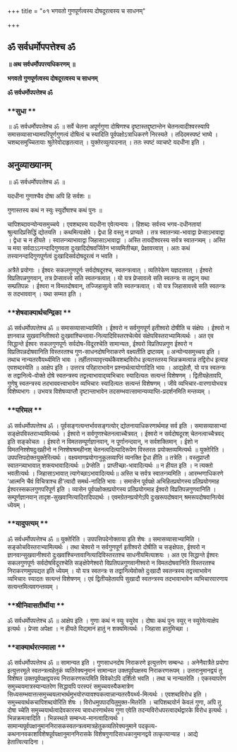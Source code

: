 +++
title = "०१ भगवतो गुणपूर्णत्वस्य दोषदूरत्वस्य च साधनम्"

+++


## ॐ सर्वधर्मोपपत्तेश्च ॐ

**॥ अथ सर्वधर्मोपपत्त्यधिकरणम् ॥**

**भगवतो गुणपूर्णत्वस्य दोषदूरत्वस्य च साधनम्**

**ॐ सर्वधर्मोपपत्तेश्च ॐ**

### **सुधा **

॥ ॐ सर्वधर्मोपपत्तेश्च ॐ ॥ सर्वे चेतना अपूर्णगुणा दोषिणश्च दृष्टास्तद्दृष्टान्तेन चेतनत्वादीश्वरस्यापि समासव्यासाभ्यामपरिपूर्णगुणत्वं दोषित्वं च स्यादिति पूर्वपक्षोऽत्राधिकरणे निरस्यते । तदिदमस्पष्टं भाष्ये । चशब्दसमुच्चितायाः श्रुतेरेवोदाहृतत्वात् । युक्तेरव्युत्पादनात् । ततः स्पष्टं व्याचष्टे यदधीना इति ।

## **अनुव्याख्यानम्**

॥ ॐ सर्वधर्मोपपत्तेश्च ॐ ॥

यदधीना गुणाश्चैव दोषा अपि हि सर्वशः ॥

गुणास्तस्य कथं न स्युः स्युर्दोषाश्च कथं पुनः ॥

चापिशब्दावन्योन्यसमुच्चये । एवशब्दस्य यदधीना एवेत्यन्वयः । हिशब्दः सर्वस्य भगव-दधीनतायां श्रुत्यादिप्रसिद्धिं द्योतयति । कथमित्याक्षेपे । द्वेधा हि वस्तु न प्राप्यते । तत्र स्वातन्त्र्या-भावाद्वा प्रेप्साऽभावाद्वा । द्वेधा च न हीयते । स्वातन्त्र्याभावाद्वा जिहासाऽभावाद्वा । अस्ति तावदीश्वरस्य सर्वत्र स्वातन्त्र्यम् । अस्ति च मया सर्वदाऽऽनन्दादिगुणवता दुःखादिदोषवर्जितेन भाव्यमितीच्छा, प्रेक्षावत्त्वात् । अतः कथं तस्यानन्दादिगुणपूर्णत्वं दुःखादिसर्वदोषदूरत्वं न भवति ।

अत्रैते प्रयोगाः । ईश्वरः सकलगुणपूर्णः सर्वदोषदूरश्च, स्वतन्त्रत्वात् । व्यतिरेकेण यज्ञदत्तवत् । ईश्वरो विप्रतिपन्नगुणवान्, तत्र प्रेप्सावत्त्वे सति स्वतन्त्रत्वात् । यो यत्र प्रेप्सावत्वे सति स्वतन्त्रः स तद्वान् यथा सम्प्रतिपन्नः । ईश्वरा न विमतदोषवान्, तज्जिहासुत्वे सति स्वतन्त्रत्वात् । यो यत्र जिहासावत्त्वे सति स्वतन्त्रः स तदभाववान् । यथा सम्मत इति ।

### **शेषवाक्यार्थचन्द्रिका **

ॐ सर्वधर्मोपपत्तेश्च ॐ ॥ समासव्यासाभ्यामिति । ईश्वरो न सर्वगुणपूर्ण इतीश्वरो दोषीति च संक्षेपः । ईश्वरो न ज्ञानवान्न सुखवानितीश्वरो दुःखवांश्चिन्तावा-नित्यादिविस्तरश्चेत्येवं संक्षेपविस्तराभ्यामित्यर्थः । अत एव सिद्धान्ते ईश्वरः सकलगुणपूर्णः सर्वदोष-विदूरश्चेति सामान्यतः, ईश्वरो विप्रतिपन्नगुण ईश्वरो न विप्रतिपन्नदोषवानिति विस्तरतश्च गुण-साधनदोषनिराकरणे वक्ष्यतीति द्रष्टव्यम् ॥ अन्योन्यसमुच्चय इति । तथाच नान्यतरवैयर्थ्यमिति भावः । तर्हीतरव्यावृत्त्यर्थकैवशब्दविरोध इत्यतस्तस्य भिन्नक्रमत्वान्न तद्विरोध इत्याह एवशब्दस्येति ॥ आक्षेप इति । उत्तरत्र परिहाराभावेन प्रश्नार्थत्वायोगादिति भावः । आद्यहेतौ, यो यत्र स्वतन्त्रः स तद्वानित्ये-वोक्ते दोषे स्वतन्त्रस्य तद्वत्त्वाभावाद्य्वभिचारः स्यादित्यतः सत्यन्तं विशेषणम् । द्वितीयहेतावपि, गुणेषु स्वतन्त्रस्य तदभाववत्त्वाभावेन व्यभिचारः स्यादित्यतः सत्यन्तं विशेषणम् । जीवे व्यभिचार-वारणायोभयत्र विशेष्यभागः । उभयत्र विशेषव्याप्तौ दृष्टान्ताभावेन तदसम्भवात्सामान्यव्याप्ति-प्रदर्शनमिति मन्तव्यम् ।

### **परिमल **

ॐ सर्वधर्मोपपत्तेश्च ॐ । पूर्वसङ्गत्यन्तर्भावसङ्गत्योर् द्योतनायाधिकरणार्थमाह सर्व इति । समासव्यासाभ्यां सङ्क्षेपविस्तराभ्यामित्यर्थः । ईश्वरो न सर्वगुणश्चेतनत्वाच्चैत्रवत् । ईश्वरो न सर्वदोषदूरश् चेतनत्वाच्चैत्रवद् इति सङ्कोचतः । ईश्वरो न विमतसम्पूर्णज्ञानवान्, न पूर्णानन्दवान्, न सर्वशक्तिमान् । ईशो न विमतनिश्शेषदुःखहीनो न निश्शेषश्रमहीनश् चेतनत्वदित्यादिरूपेण विस्तरतः प्रयोक्तव्यमित्यर्थः ॥ युक्तेरिति । उपपत्तिपदोक्तयुक्तेरित्यर्थः । वक्ष्यमाणप्रयोगानुकूलव्याप्तिं व्यनक्ति द्वेधा हीति ॥ तत्रेति । वस्तुप्राप्तौ स्वातन्त्र्याभावात् शक्त्यभावादित्यर्थः ॥ प्रेप्सेति । प्राप्तीच्छा-भावादित्यर्थः ॥ न हीयत इति । न त्यक्तो भवतीत्यर्थः । जिहासाऽभावात् त्यागेच्छाऽभावादित्यर्थः॥ अस्ति च सर्वत्र स्वातन्त्र्यमिति । आरम्भणाधिकरणे ‘आत्मनि चैवं विचित्राश्च ही’त्यादौ समर्थ-नादिति भावः । समासेन पूर्वपक्षे अभिहितप्रयोगस्य प्रतिप्रयोगमाह ईश्वरस्सकलगुणपरिपूर्ण इति । व्यासेन पूर्वपक्षोक्तप्रयोगस्य प्रतिप्रयोगमाह ईश्वरो विप्रतिपन्नगुणवानिति । सम्पूर्णज्ञानवान् तादृश-सुखवानित्यादिरादिपदार्थः । एवमग्रेतनप्रयोगेऽपि दुःखरूपदोषवान् श्रमरूपदोषवानित्येवं ध्येयम् ।

### **यादुपत्यम् **

ॐ सर्वधर्मोपपत्तेश्च ॐ ॥ युक्तेरिति । उपपत्तिपदेनोक्ताया इति शेषः ॥ समासव्यासाभ्यामिति । सङ्कोचविस्तराभ्यामित्यर्थः । तथा चेश्वरो न सर्वगुणपूर्ण इतीश्वरो दोषीति च सङ्क्षेपतः, ईश्वरो न ज्ञानवान्सुखवानीश्वरो दुःखवांश्चिन्तावानित्यादिविस्तरतश्च साधनीयमित्याशयः । अत एव सिद्धान्ते ईश्वरः सकलगुणपूर्णः सर्वदोषविदूरश्चेति सङ्क्षेपेणेश्वरो विप्रतिपन्नगुणवानीश्वरो न विमतदोषवानिति विस्तरतश्च निराकरणमुपपद्यत इति ध्येयम् । यो यत्र स्वतन्त्रः स तद्वानित्येवोक्ते दुःखादौ स्वतन्त्रस्य तद्वत्त्वाभावेन व्यभिचारः स्यादतः सत्यन्तं विशेषणम् । एवं द्वितीयहेतावपि सुखादौ स्वतन्त्रस्य तदभावाभावेन व्यभिचारवारणाय सत्यन्तमित्यवगन्तव्यम् ।

### **श्रीनिवासतीर्थीया **

ॐ सर्वधर्मोपपत्तेश्च ॐ ॥ आक्षेप इति । गुणाः कथं न स्युः स्युरेव । दोषाः कथं पुनः स्युर् न स्युरेवेत्याक्षेप इत्यर्थः । प्रेप्सा अपेक्षा । न हीयते विद्यमानं हातुं न शक्यमित्यर्थः । जिहासा हातुमिच्छा ।

### **वाक्यार्थरत्नमाला **

ॐ सर्वधर्मोपपत्तेश्च ॐ ॥ सामान्यत इति । गुणसाधनदोष निराकरणे इत्युत्तरेण सम्बन्धः । अनेनैवात्रैते प्रयोगा इत्युत्तरमूले स्वतन्त्रत्वहेतुकं व्यतिरेक्यनुमानं सामान्यत उक्तपूर्वपक्षस्य निराकरणरूपम् । उत्तरानुमानद्वयं तु विशेषत उक्तपूर्वपक्षद्वयस्य निराकरणरूपमिति विवेकोऽपि दर्शितो भवति । तथा च नान्यतरेति । एकस्यापरेण समुच्चयमात्रस्यान्यतरेण सिद्धावपि परस्परं समुच्चयस्यैकमात्रेण सिध्यसम्भवात्तत्समुच्चयलाभार्थमुभयोरप्यावश्यकत्वान्नान्यतरवैयर्थ्य-मित्यर्थः । एवशब्दविरोध इति । समुच्चयार्थकचापिशब्दयोरिति शेषः । विरोधमुपपादयितुमुक्त-मितरेति । चापिशब्दयोर्न केवलं गुणा, अपि तु दोषा च्चेति समुच्चयार्थत्वादेवकारस्य चावधारणार्थस्य गुणा एवेति तदन्यविरोधपरत्वादर्थद्वारके विरोध इत्यर्थः । भिन्नक्रमत्वादिति । भिन्नस्थले सम्बन्ध्य-मानत्वादित्यर्थः । सामान्यपूर्वपक्षानुमाननिरासकस्वतन्त्रत्वमात्रहेतुकव्यतिरेक्यनुमाने पदकृत्य-कथनानवकाशविशेषपूर्वपक्षानुमाननिरासके विशेषगुणादिसाधकानुमानद्वये तत्कृत्यान्याह । आद्ये हेतात्वित्यादिना ।

